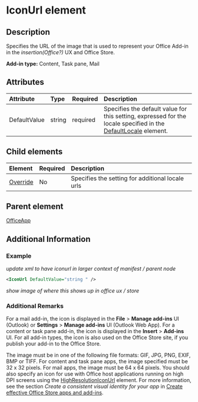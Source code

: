 # IconUrl element

## Description
Specifies the URL of the image that is used to represent your Office Add-in in the _insertion(Office?)_ UX and Office Store.

 **Add-in type:** Content, Task pane, Mail

## Attributes

|**Attribute**|**Type**|**Required**|**Description**|
|:-----|:-----|:-----|:-----|
|DefaultValue|string|required|Specifies the default value for this setting, expressed for the locale specified in the [DefaultLocale](../../reference/manifest/defaultlocale.md) element.|

## Child elements

|  Element | Required | Description  |
|:-----|:-----|:-----|
|  [Override](../../reference/manifest/override.md)   | No | Specifies the setting for additional locale urls |

## Parent element
[OfficeApp]()

## Additional Information

### Example
_update xml to have iconurl in larger context of manifest / parent node_

```XML
<IconUrl DefaultValue="string " />
```

_show image of where this shows up in office ux / store_

### Additional Remarks
For a mail add-in, the icon is displayed in the  **File** > **Manage add-ins** UI (Outlook) or **Settings** > **Manage add-ins** UI (Outlook Web App). For a content or task pane add-in, the icon is displayed in the **Insert** > **Add-ins** UI. For all add-in types, the icon is also used on the Office Store site, if you publish your add-in to the Office Store.

The image must be in one of the following file formats: GIF, JPG, PNG, EXIF, BMP or TIFF. For content and task pane apps, the image specified must be 32 x 32 pixels. For mail apps, the image must be 64 x 64 pixels. You should also specify an icon for use with Office host applications running on high DPI screens using the [HighResolutionIconUrl](../../reference/manifest/highresolutioniconurl.md) element. For more information, see the section _Create a consistent visual identity for your app_ in [Create effective Office Store apps and add-ins](http://msdn.microsoft.com/library/c66a6e6b-2e96-458f-8f8c-2a499fe942c9%28Office.15%29.aspx).

